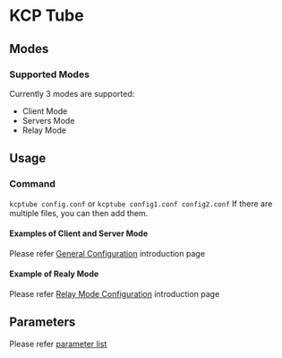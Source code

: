 # KCP Tube

## Modes

### Supported Modes
Currently 3 modes are supported:
- Client Mode
- Servers Mode
- Relay Mode

## Usage

### Command
`kcptube config.conf`
or
`kcptube config1.conf config2.conf`
If there are multiple files, you can then add them.

#### Examples of Client and Server Mode
Please refer [General Configuration](client_server_en.md) introduction page

#### Example of Realy Mode
Please refer [Relay Mode Configuration](relay_mode_en.md) introduction page

## Parameters
Please refer [parameter list](parameters_en.md)